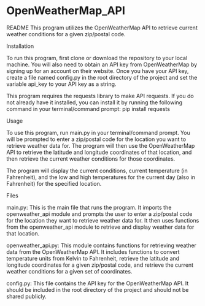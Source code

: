 # OpenWeatherMap_API
README
This program utilizes the OpenWeatherMap API to retrieve current weather conditions for a given zip/postal code.

Installation

To run this program, first clone or download the repository to your local machine. You will also need to obtain an API key from OpenWeatherMap by signing up for an account on their website. Once you have your API key, create a file named config.py in the root directory of the project and set the variable api_key to your API key as a string.

This program requires the requests library to make API requests. If you do not already have it installed, you can install it by running the following command in your terminal/command prompt: pip install requests

Usage

To use this program, run main.py in your terminal/command prompt. You will be prompted to enter a zip/postal code for the location you want to retrieve weather data for. The program will then use the OpenWeatherMap API to retrieve the latitude and longitude coordinates of that location, and then retrieve the current weather conditions for those coordinates.

The program will display the current conditions, current temperature (in Fahrenheit), and the low and high temperatures for the current day (also in Fahrenheit) for the specified location.

Files

main.py: This is the main file that runs the program. It imports the openweather_api module and prompts the user to enter a zip/postal code for the location they want to retrieve weather data for. It then uses functions from the openweather_api module to retrieve and display weather data for that location.

openweather_api.py: This module contains functions for retrieving weather data from the OpenWeatherMap API. It includes functions to convert temperature units from Kelvin to Fahrenheit, retrieve the latitude and longitude coordinates for a given zip/postal code, and retrieve the current weather conditions for a given set of coordinates.

config.py: This file contains the API key for the OpenWeatherMap API. It should be included in the root directory of the project and should not be shared publicly.
